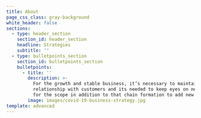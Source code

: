 ```yaml
---
title: About
page_css_class: gray-background
white_header: false
sections:
  - type: header_section
    section_id: header_section
    headline: Strategies
    subtitle: ''
  - type: bulletpoints_section
    section_id: bulletpoints_section
    bulletpoints:
      - title: ''
        description: >-
          For the growth and stable business, it’s necessary to maintain
          relationship with customers and its needed to keep eyes on new leads
          for the scope in addition to that chain formation to add new customers
        image: images/covid-19-business-strategy.jpg
template: advanced
---
```

